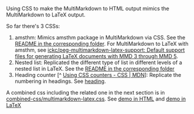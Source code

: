 Using CSS to make the MultiMarkdown to HTML output mimics the MultiMarkdown to LaTeX output.

So far there's 3 CSSs:

1. amsthm: Mimics amsthm package in MultiMarkdown via CSS. See the [README in the corresponding folder](amsthm/README.md). For MultiMarkdown to LaTeX with amsthm, see [ickc/peg-multimarkdown-latex-support: Default support files for generating LaTeX documents with MMD 3 through MMD 5](https://github.com/ickc/peg-multimarkdown-latex-support).
2. Nested list: Replicated the different type of list in different levels of a nested list in LaTeX. See the [README in the corresponding folder](list/README.md)
3. Heading counter [^ [Using CSS counters - CSS | MDN](https://developer.mozilla.org/en-US/docs/Web/CSS/CSS_Lists_and_Counters/Using_CSS_counters)]: Replicate the numbering in headings. See [heading](heading/).

A combined css including the related one in the next section is in [combined-css/multimarkdown-latex.css](combined-css/multimarkdown-latex.css). See [demo in HTML](https://ickc.github.io/multimarkdown-latex-css/combined-css/multimarkdown-latex.css) and [demo in LaTeX](https://ickc.github.io/multimarkdown-latex-css/index.pdf)